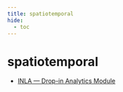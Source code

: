 ```yaml
---
title: spatiotemporal
hide:
  - toc
---
```


# spatiotemporal

- [INLA — Drop-in Analytics Module](/analytics-library/inla.md)  
  <small></small>